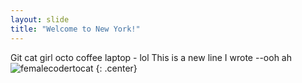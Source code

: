 ```yaml
---
layout: slide
title: "Welcome to New York!"
---
```


Git cat girl octo coffee laptop - lol
This is a new line I wrote --ooh ah
![femalecodertocat](https://octodex.github.com/images/femalecodertocat.png)
{: .center}
